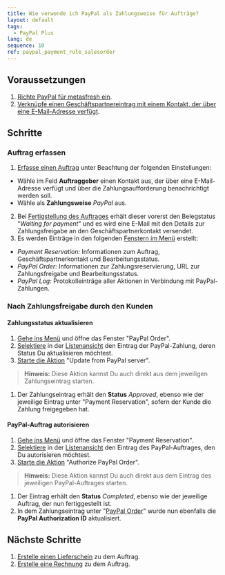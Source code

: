 ```yaml
---
title: Wie verwende ich PayPal als Zahlungsweise für Aufträge?
layout: default
tags:
  - PayPal Plus
lang: de
sequence: 10
ref: paypal_payment_rule_salesorder
---
```


## Voraussetzungen
1. [Richte PayPal für metasfresh ein](PayPal_Plus_Einrichtung).
1. [Verknüpfe einen Geschäftspartnereintrag mit einem Kontakt, der über eine E-Mail-Adresse verfügt](GPartner_Nutzer_hinzufuegen).

## Schritte

### Auftrag erfassen
1. [Erfasse einen Auftrag](Auftrag_erfassen) unter Beachtung der folgenden Einstellungen:
  - Wähle im Feld **Auftraggeber** einen Kontakt aus, der über eine E-Mail-Adresse verfügt und über die Zahlungsaufforderung benachrichtigt werden soll.
  - Wähle als **Zahlungsweise** *PayPal* aus.
2. Bei [Fertigstellung des Auftrages](BelegverarbeitungFertigstellen) erhält dieser vorerst den Belegstatus "*Waiting for payment*" und es wird eine E-Mail mit den Details zur Zahlungsfreigabe an den Geschäftspartnerkontakt versendet.
3. Es werden Einträge in den folgenden [Fenstern im Menü](Menu) erstellt:
  - *Payment Reservation:* Informationen zum Auftrag, Geschäftspartnerkontakt und Bearbeitungsstatus.
  - *PayPal Order:* Informationen zur Zahlungsreservierung, URL zur Zahlungsfreigabe und Bearbeitungsstatus.
  - *PayPal Log:* Protokolleinträge aller Aktionen in Verbindung mit PayPal-Zahlungen.

### Nach Zahlungsfreigabe durch den Kunden

#### Zahlungsstatus aktualisieren
1. [Gehe ins Menü](Menu) und öffne das Fenster "PayPal Order".
1. [Selektiere](AuswahlBelege) in der [Listenansicht](Ansichten) den Eintrag der PayPal-Zahlung, deren Status Du aktualisieren möchtest.
1. [Starte die Aktion](AktionStarten) "Update from PayPal server".
 >**Hinweis:** Diese Aktion kannst Du auch direkt aus dem jeweiligen Zahlungseintrag starten.

1. Der Zahlungseintrag erhält den **Status** *Approved*, ebenso wie der jeweilige Eintrag unter "Payment Reservation", sofern der Kunde die Zahlung freigegeben hat.

#### PayPal-Auftrag autorisieren
1. [Gehe ins Menü](Menu) und öffne das Fenster "Payment Reservation".
1. [Selektiere](AuswahlBelege) in der [Listenansicht](Ansichten) den Eintrag des PayPal-Auftrages, den Du autorisieren möchtest.
1. [Starte die Aktion](AktionStarten) "Authorize PayPal Order".
 >**Hinweis:** Diese Aktion kannst Du auch direkt aus dem Eintrag des jeweiligen PayPal-Auftrages starten.

1. Der Eintrag erhält den **Status** *Completed*, ebenso wie der jeweilige Auftrag, der nun fertiggestellt ist.
1. In dem Zahlungseintrag unter "[PayPal Order](Menu)" wurde nun ebenfalls die **PayPal Authorization ID** aktualisiert.

## Nächste Schritte
1. [Erstelle einen Lieferschein](Zu_Auftrag_Lieferschein_erstellen) zu dem Auftrag.
1. [Erstelle eine Rechnung](Zu_Auftrag_Rechnung_erstellen) zu dem Auftrag.
